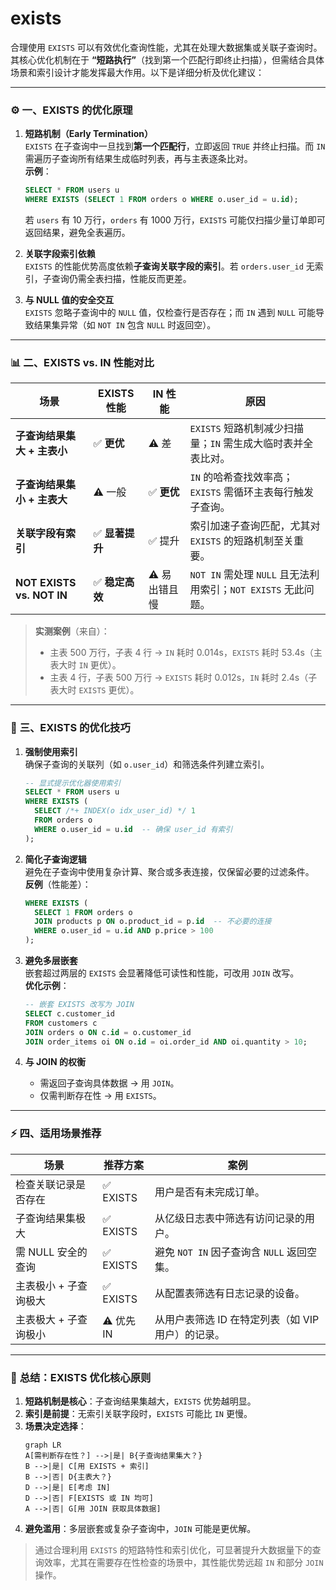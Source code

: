 # exists
合理使用 `EXISTS` 可以有效优化查询性能，尤其在处理大数据集或关联子查询时。其核心优化机制在于 **“短路执行”**（找到第一个匹配行即终止扫描），但需结合具体场景和索引设计才能发挥最大作用。以下是详细分析及优化建议：

---

### ⚙️ **一、EXISTS 的优化原理**
1. **短路机制（Early Termination）**  
   `EXISTS` 在子查询中一旦找到**第一个匹配行**，立即返回 `TRUE` 并终止扫描。而 `IN` 需遍历子查询所有结果生成临时列表，再与主表逐条比对。  
   **示例**：  
   ```sql
   SELECT * FROM users u 
   WHERE EXISTS (SELECT 1 FROM orders o WHERE o.user_id = u.id);
   ```
   若 `users` 有 10 万行，`orders` 有 1000 万行，`EXISTS` 可能仅扫描少量订单即可返回结果，避免全表遍历。

2. **关联字段索引依赖**  
   `EXISTS` 的性能优势高度依赖**子查询关联字段的索引**。若 `orders.user_id` 无索引，子查询仍需全表扫描，性能反而更差。

3. **与 NULL 值的安全交互**  
   `EXISTS` 忽略子查询中的 `NULL` 值，仅检查行是否存在；而 `IN` 遇到 `NULL` 可能导致结果集异常（如 `NOT IN` 包含 `NULL` 时返回空）。

---

### 📊 **二、EXISTS vs. IN 性能对比**
| **场景**                      | **EXISTS 性能** | **IN 性能**       | **原因**                                                                 |
|-------------------------------|-----------------|-------------------|--------------------------------------------------------------------------|
| **子查询结果集大 + 主表小**  | ✅ **更优**      | ⚠️ 差             | `EXISTS` 短路机制减少扫描量；`IN` 需生成大临时表并全表比对。       |
| **子查询结果集小 + 主表大**  | ⚠️ 一般         | ✅ **更优**        | `IN` 的哈希查找效率高；`EXISTS` 需循环主表每行触发子查询。         |
| **关联字段有索引**           | ✅ **显著提升**  | ✅ 提升           | 索引加速子查询匹配，尤其对 `EXISTS` 的短路机制至关重要。           |
| **NOT EXISTS vs. NOT IN**    | ✅ **稳定高效**  | ⚠️ 易出错且慢     | `NOT IN` 需处理 `NULL` 且无法利用索引；`NOT EXISTS` 无此问题。     |

> **实测案例**（来自）：  
> - 主表 500 万行，子表 4 行 → `IN` 耗时 0.014s，`EXISTS` 耗时 53.4s（主表大时 `IN` 更优）。  
> - 主表 4 行，子表 500 万行 → `EXISTS` 耗时 0.012s，`IN` 耗时 2.4s（子表大时 `EXISTS` 更优）。

---

### 🔧 **三、EXISTS 的优化技巧**
1. **强制使用索引**  
   确保子查询的关联列（如 `o.user_id`）和筛选条件列建立索引。  
   ```sql
   -- 显式提示优化器使用索引
   SELECT * FROM users u 
   WHERE EXISTS (
     SELECT /*+ INDEX(o idx_user_id) */ 1 
     FROM orders o 
     WHERE o.user_id = u.id  -- 确保 user_id 有索引
   );
   ```

2. **简化子查询逻辑**  
   避免在子查询中使用复杂计算、聚合或多表连接，仅保留必要的过滤条件。  
   **反例**（性能差）：  
   ```sql
   WHERE EXISTS (
     SELECT 1 FROM orders o 
     JOIN products p ON o.product_id = p.id  -- 不必要的连接
     WHERE o.user_id = u.id AND p.price > 100
   );
   ```

3. **避免多层嵌套**  
   嵌套超过两层的 `EXISTS` 会显著降低可读性和性能，可改用 `JOIN` 改写。  
   **优化示例**：  
   ```sql
   -- 嵌套 EXISTS 改写为 JOIN
   SELECT c.customer_id 
   FROM customers c
   JOIN orders o ON c.id = o.customer_id
   JOIN order_items oi ON o.id = oi.order_id AND oi.quantity > 10;
   ```

4. **与 JOIN 的权衡**  
   - 需返回子查询具体数据 → 用 `JOIN`。  
   - 仅需判断存在性 → 用 `EXISTS`。

---

### ⚡️ **四、适用场景推荐**
| **场景**                      | **推荐方案**     | **案例**                                                                 |
|-------------------------------|------------------|--------------------------------------------------------------------------|
| 检查关联记录是否存在          | ✅ EXISTS         | 用户是否有未完成订单。                                           |
| 子查询结果集极大              | ✅ EXISTS         | 从亿级日志表中筛选有访问记录的用户。                             |
| 需 NULL 安全的查询            | ✅ EXISTS         | 避免 `NOT IN` 因子查询含 `NULL` 返回空集。                        |
| 主表极小 + 子查询极大         | ✅ EXISTS         | 从配置表筛选有日志记录的设备。                                    |
| 主表极大 + 子查询极小         | ⚠️ 优先 IN        | 从用户表筛选 ID 在特定列表（如 VIP 用户）的记录。                 |

---

### 💎 **总结：EXISTS 优化核心原则**
1. **短路机制是核心**：子查询结果集越大，`EXISTS` 优势越明显。  
2. **索引是前提**：无索引关联字段时，`EXISTS` 可能比 `IN` 更慢。  
3. **场景决定选择**：  
   ```mermaid
   graph LR
   A[需判断存在性？] -->|是| B{子查询结果集大？}
   B -->|是| C[用 EXISTS + 索引]
   B -->|否| D{主表大？}
   D -->|是| E[考虑 IN]
   D -->|否| F[EXISTS 或 IN 均可]
   A -->|否| G[用 JOIN 获取具体数据]
   ```
4. **避免滥用**：多层嵌套或复杂子查询中，`JOIN` 可能是更优解。

> 通过合理利用 `EXISTS` 的短路特性和索引优化，可显著提升大数据量下的查询效率，尤其在需要存在性检查的场景中，其性能优势远超 `IN` 和部分 `JOIN` 操作。